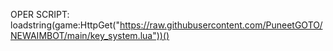 OPER SCRIPT:
loadstring(game:HttpGet("https://raw.githubusercontent.com/PuneetGOTO/NEWAIMBOT/main/key_system.lua"))()
